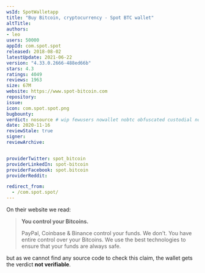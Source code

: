 ```yaml
---
wsId: SpotWalletapp
title: "Buy Bitcoin, cryptocurrency - Spot BTC wallet"
altTitle: 
authors:
- leo
users: 50000
appId: com.spot.spot
released: 2018-08-02
latestUpdate: 2021-06-22
version: "4.33.0.2666-488ed66b"
stars: 4.3
ratings: 4049
reviews: 1963
size: 67M
website: https://www.spot-bitcoin.com
repository: 
issue: 
icon: com.spot.spot.png
bugbounty: 
verdict: nosource # wip fewusers nowallet nobtc obfuscated custodial nosource nonverifiable reproducible bounty defunct
date: 2020-11-16
reviewStale: true
signer: 
reviewArchive:


providerTwitter: spot_bitcoin
providerLinkedIn: spot-bitcoin
providerFacebook: spot.bitcoin
providerReddit: 

redirect_from:
  - /com.spot.spot/
---
```



On their website we read:

> **You control your Bitcoins.**
> 
> PayPal, Coinbase & Binance control your funds. We don't. You have entire
  control over your Bitcoins. We use the best technologies to ensure that your
  funds are always safe.

but as we cannot find any source code to check this claim, the wallet gets the
verdict **not verifiable**.
